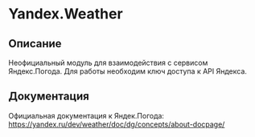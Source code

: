 # Yandex.Weather

## Описание

Неофициальный модуль для взаимодействия с сервисом Яндекс.Погода. Для работы необходим ключ доступа к API Яндекса.

## Документация

Официальная документация к Яндек.Погода: https://yandex.ru/dev/weather/doc/dg/concepts/about-docpage/
